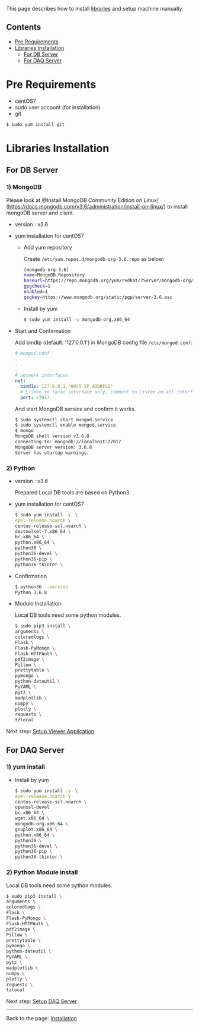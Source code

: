 This page describes how to install [libraries](https://github.com/jlab-hep/Yarr/wiki/libraries) and setup machine manually.

Contents
---
* [Pre Requirements](#Pre-Requirements)
* [Libraries Installation](#Libraries-Installation)
  * [For DB Server](#For-DB-Server)
  * [For DAQ Server](#For-DAQ-Server)

# Pre Requirements
  * centOS7
  * sudo user account (for installation)
  * git         

  ```bash
  $ sudo yum install git
  ```

# Libraries Installation

## For DB Server

### 1) MongoDB

Please look at @Install MongoDB Community Edition on Linux](https://docs.mongodb.com/v3.6/administration/install-on-linux/) to install mongoDB server and client.

- version : v3.6

- yum installation for centOS7

  - Add yum repository

    Create `/etc/yum.repos.d/mongodb-org-3.6.repo` as below:

    ```bash
    [mongodb-org-3.6]
    name=MongoDB Repository
    baseurl=https://repo.mongodb.org/yum/redhat/7Server/mongodb-org/3.6/x86_64/
    gpgcheck=1
    enabled=1
    gpgkey=https://www.mongodb.org/static/pgp/server-3.6.asc
    ```

  - Install by yum

    ```bash
    $ sudo yum install -y mongodb-org.x86_64
    ```

- Start and Confirmation

  Add bindIp (default: '127.0.0.1') in MongoDB config file `/etc/mongod.conf`:

  ```yaml
  # mongod.conf
  .
  .
  .
  # network interfaces
  net:
    bindIp: 127.0.0.1,"HOST IP ADDRESS"  
    # Listen to local interface only, comment to listen on all interfaces.
    port: 27017
  ```

  And start MongoDB service and confirm it works.

  ```bash
  $ sudo systemctl start mongod.service
  $ sudo systemctl enable mongod.service
  $ mongo
  MongoDB shell version v3.6.8
  connecting to: mongodb://localhost:27017
  MongoDB server version: 3.6.8
  Server has startup warnings: 
  ```

### 2) Python

- version : v3.6

  Prepared Local DB tools are based on Python3.

- yum installation for centOS7

  ```bash
  $ sudo yum install -y　\
  epel-release.noarch \
  centos-release-scl.noarch \
  devtoolset-7.x86_64 \
  bc.x86_64 \
  python.x86_64 \
  python36 \
  python36-devel \
  python36-pip \
  python36-tkinter \
  ```

- Confirmation

  ```bash
  $ python36 --version
  Python 3.6.8
  ```

- Module Installation

  Local DB tools need some python modules.

  ```bash
  $ sudo pip3 install \
  arguments \
  coloredlogs \
  Flask \
  Flask-PyMongo \
  Flask-HTTPAuth \
  pdf2image \
  Pillow \
  prettytable \
  pymongo \
  python-dateutil \
  PyYAML \
  pytz \
  madplotlib \
  numpy \
  plotly \
  requests \
  tzlocal
  ```

Next step: [Setup Viewer Application](https://github.com/jlab-hep/Yarr/wiki/Setup-Viewer-Application)

## For DAQ Server

### 1) yum install

- Install by yum

  ```bash
  $ sudo yum install -y　\
  epel-release.noarch \
  centos-release-scl.noarch \
  openssl-devel
  bc.x86_64 \
  wget.x86_64 \
  mongodb-org.x86_64 \
  gnuplot.x86_64 \
  python.x86_64 \
  python36 \
  python36-devel \
  python36-pip \
  python36-tkinter \
  ```

### 2) Python Module install

Local DB tools need some python modules.

  ```bash
  $ sudo pip3 install \
  arguments \
  coloredlogs \
  Flask \
  Flask-PyMongo \
  Flask-HTTPAuth \
  pdf2image \
  Pillow \
  prettytable \
  pymongo \
  python-dateutil \
  PyYAML \
  pytz \
  madplotlib \
  numpy \
  plotly \
  requests \
  tzlocal
  ```

Next step: [Setup DAQ Server](https://github.com/jlab-hep/Yarr/wiki/Setup-DAQ-Server)

-------

Back to the page: [Installation](https://github.com/jlab-hep/Yarr/wiki/Installation)
